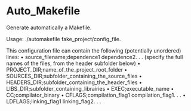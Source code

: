 # Auto_Makefile

Generate automatically a Makefile.

Usage: 
        ./automakefile fake_project/config_file.

This configuration file can contain the following (potentially unordered) lines:
    • source_filename;dependence1 dependence2. . .
    (specify the full names of the files, from the header subfolder below)
    • PROJECT_DIR;name_of_the_project_root_folder
    • SOURCES_DIR;subfolder_containing_the_source_files
    • HEADERS_DIR;subfolder_containing_the_header_files
    • LIBS_DIR;subfolder_containing_librairies
    • EXEC;executable_name
    • CC;compilator_binary
    • CFLAGS;compilation_flag1 compilation_flag1. . .
    • LDFLAGS;linking_flag1 linking_flag2. . .